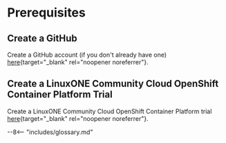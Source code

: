 # Prerequisites

## Create a GitHub
Create a GitHub account (if you don't already have one) [here](https://github.com/join?ref_cta=Sign+up&ref_loc=header+logged+out&ref_page=%2F&source=header-home){target="_blank" rel="noopener noreferrer"}.

## Create a LinuxONE Community Cloud OpenShift Container Platform Trial
Create a LinuxONE Community Cloud OpenShift Container Platform trial [here](https://linuxone.cloud.marist.edu/#/register?flag=OCP){target="_blank" rel="noopener noreferrer"}.

--8<-- "includes/glossary.md"